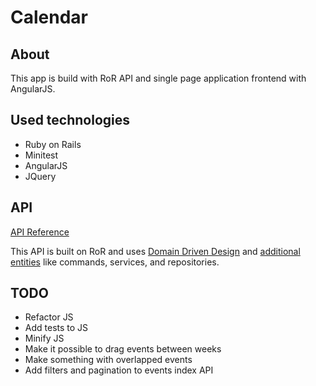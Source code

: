 # Calendar

## About

This app is build with RoR API and single page application frontend with AngularJS.

## Used technologies

- Ruby on Rails
- Minitest
- AngularJS
- JQuery

## API

[API Reference](API.md)

This API is built on RoR and uses [Domain Driven Design](http://korolvs.com/2016/05/08/domain-driven-design-for-rails/) and [additional entities](http://korolvs.com/2016/06/21/refactoring-controller-actions-in-ruby-on-rails/) like commands, services, and repositories.

## TODO

 - Refactor JS
 - Add tests to JS
 - Minify JS
 - Make it possible to drag events between weeks
 - Make something with overlapped events
 - Add filters and pagination to events index API